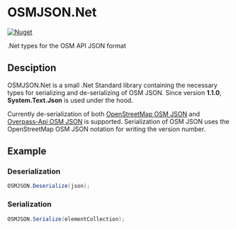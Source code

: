 # OSMJSON.Net

[![Nuget](https://img.shields.io/nuget/v/OSMJSON.Net)](https://www.nuget.org/packages/OSMJSON.Net/)

.Net types for the OSM API JSON format

## Desciption

OSMJSON.Net is a small .Net Standard library containing the necessary types for serializing and de-serializing of OSM JSON. Since version **1.1.0**, **System.Text.Json** is used under the hood.

Currently de-serialization of both [OpenStreetMap OSM JSON](https://wiki.openstreetmap.org/wiki/OSM_JSON) and [Overpass-Api OSM JSON](http://overpass-api.de/output_formats.html#json) is supported. Serialization of OSM JSON uses the OpenStreetMap OSM JSON notation for writing the version number.

## Example

### Deserialization

```csharp
OSMJSON.Deserialize(json);
```

### Serialization

```csharp
OSMJSON.Serialize(elementCollection);
```
